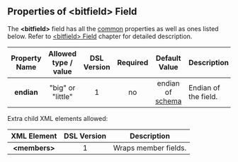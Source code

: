 ## Properties of &lt;bitfield&gt; Field
The **&lt;bitfield&gt;** field has all the [common](fields.md) properties as
well as ones listed below. Refer to [&lt;bitfield&gt; Field](../fields/bitfield.md) chapter
for detailed description. 

|Property Name|Allowed type / value|DSL Version|Required|Default Value|Description|
|:-----------:|:------------------:|:---------:|:------:|:-----------:|-----------|
|**endian**|"big" or "little"|1|no|endian of [schema](../schema/schema.md)|Endian of the field.|


Extra child XML elements allowed:

|XML Element|DSL Version|Description|
|:---------:|:---------:|-----------|
|**&lt;members&gt;**|1|Wraps member fields.|
